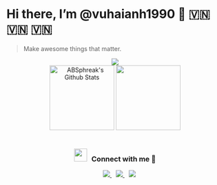 # Hi there, I’m @vuhaianh1990 :wave: :vietnam: :vietnam: :vietnam:

> Make awesome things that matter.

<div align="center">
<div>
  <img src="https://streak-stats.demolab.com?user=vuhaianh1990" />
</div>
  
<img height="150px" src="https://github-readme-stats.vercel.app/api?username=vuhaianh1990&include_all_commits=true&count_private=true&show_icons=true&line_height=20&title_color=7A7ADB&icon_color=2234AE&text_color=D3D3D3&bg_color=0,000000,130F40" alt="ABSphreak's Github Stats">
<img height="150px" src="https://github-readme-stats.vercel.app/api/top-langs/?username=vuhaianh1990&hide=html&hide_title=true&hide_border=true&layout=compact&langs_count=7&exclude_repo=comp426&text_color=000&icon_color=fff&bg_color=0,52fa5a,4dfcff,c64dff&theme=graywhite" />
</br>
</br>
</div>

<h3 align="center" > <img src="https://media.giphy.com/media/iY8CRBdQXODJSCERIr/giphy.gif" width="30" height="30" style="margin-right: 10px;">Connect with me 🤝 </h3>

<div align="center"  class="icons-social" style="margin-left: 10px;">
    <a style="margin-left: 10px;"  target="_blank" href="https://www.linkedin.com/in/vuhaianh/">
      <img src="https://img.icons8.com/doodle/40/000000/linkedin--v2.png">
    </a>
    <a style="margin-left: 10px;" target="_blank" href="https://github.com/vuhaianh1990">
      <img src="https://img.icons8.com/doodle/40/000000/github--v1.png">
    </a>
    <a style="margin-left: 10px;" target="_blank" href="https://twitter.com/vuhaianh1990">
      <img src="https://img.icons8.com/doodle/1x/twitter-squared--v2.png" >
    </a>
  </div>
